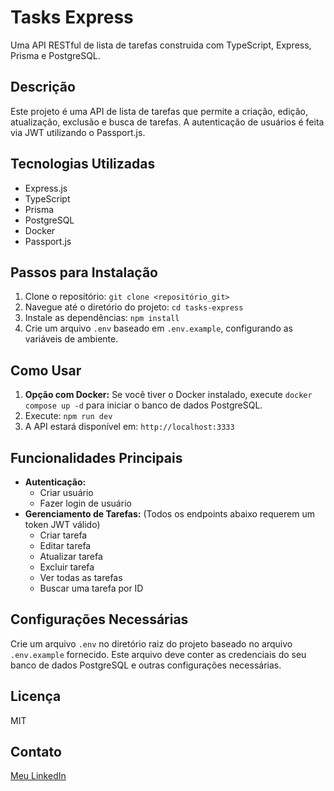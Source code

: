 # Tasks Express

Uma API RESTful de lista de tarefas construida com TypeScript, Express, Prisma e PostgreSQL.

## Descrição

Este projeto é uma API de lista de tarefas que permite a criação, edição, atualização, exclusão e busca de tarefas.  A autenticação de usuários é feita via JWT utilizando o Passport.js.

## Tecnologias Utilizadas

* Express.js
* TypeScript
* Prisma
* PostgreSQL
* Docker
* Passport.js

## Passos para Instalação

1. Clone o repositório: `git clone <repositório_git>`
2. Navegue até o diretório do projeto: `cd tasks-express`
3. Instale as dependências: `npm install`
4. Crie um arquivo `.env` baseado em `.env.example`, configurando as variáveis de ambiente.

## Como Usar

1. **Opção com Docker:**  Se você tiver o Docker instalado, execute `docker compose up -d` para iniciar o banco de dados PostgreSQL.
2. Execute: `npm run dev`
3. A API estará disponível em: `http://localhost:3333`

## Funcionalidades Principais

* **Autenticação:**
    * Criar usuário
    * Fazer login de usuário
* **Gerenciamento de Tarefas:** (Todos os endpoints abaixo requerem um token JWT válido)
    * Criar tarefa
    * Editar tarefa
    * Atualizar tarefa
    * Excluir tarefa
    * Ver todas as tarefas
    * Buscar uma tarefa por ID


## Configurações Necessárias

Crie um arquivo `.env` no diretório raiz do projeto baseado no arquivo `.env.example` fornecido.  Este arquivo deve conter as credenciais do seu banco de dados PostgreSQL e outras configurações necessárias.


## Licença

MIT

## Contato

[Meu LinkedIn](https://www.linkedin.com/in/felipems1/)
